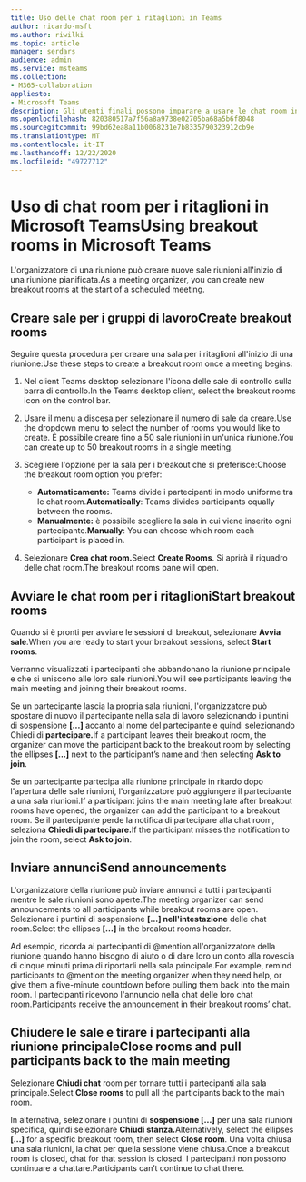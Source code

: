 ```yaml
---
title: Uso delle chat room per i ritaglioni in Teams
author: ricardo-msft
ms.author: riwilki
ms.topic: article
manager: serdars
audience: admin
ms.service: msteams
ms.collection:
- M365-collaboration
appliesto:
- Microsoft Teams
description: Gli utenti finali possono imparare a usare le chat room in Microsoft Teams
ms.openlocfilehash: 820380517a7f56a8a9738e02705ba68a5b6f8048
ms.sourcegitcommit: 99bd62ea8a11b0068231e7b8335790323912cb9e
ms.translationtype: MT
ms.contentlocale: it-IT
ms.lasthandoff: 12/22/2020
ms.locfileid: "49727712"
---
```

# <a name="using-breakout-rooms-in-microsoft-teams"></a><span data-ttu-id="6b068-103">Uso di chat room per i ritaglioni in Microsoft Teams</span><span class="sxs-lookup"><span data-stu-id="6b068-103">Using breakout rooms in Microsoft Teams</span></span>

<span data-ttu-id="6b068-104">L'organizzatore di una riunione può creare nuove sale riunioni all'inizio di una riunione pianificata.</span><span class="sxs-lookup"><span data-stu-id="6b068-104">As a meeting organizer, you can create new breakout rooms at the start of a scheduled meeting.</span></span>

## <a name="create-breakout-rooms"></a><span data-ttu-id="6b068-105">Creare sale per i gruppi di lavoro</span><span class="sxs-lookup"><span data-stu-id="6b068-105">Create breakout rooms</span></span>

<span data-ttu-id="6b068-106">Seguire questa procedura per creare una sala per i ritaglioni all'inizio di una riunione:</span><span class="sxs-lookup"><span data-stu-id="6b068-106">Use these steps to create a breakout room once a meeting begins:</span></span>

1. <span data-ttu-id="6b068-107">Nel client Teams desktop selezionare l'icona delle sale di controllo sulla barra di controllo.</span><span class="sxs-lookup"><span data-stu-id="6b068-107">In the Teams desktop client, select the breakout rooms icon on the control bar.</span></span>

2. <span data-ttu-id="6b068-108">Usare il menu a discesa per selezionare il numero di sale da creare.</span><span class="sxs-lookup"><span data-stu-id="6b068-108">Use the dropdown menu to select the number of rooms you would like to create.</span></span> <span data-ttu-id="6b068-109">È possibile creare fino a 50 sale riunioni in un'unica riunione.</span><span class="sxs-lookup"><span data-stu-id="6b068-109">You can create up to 50 breakout rooms in a single meeting.</span></span>

3. <span data-ttu-id="6b068-110">Scegliere l'opzione per la sala per i breakout che si preferisce:</span><span class="sxs-lookup"><span data-stu-id="6b068-110">Choose the breakout room option you prefer:</span></span>

    - <span data-ttu-id="6b068-111">**Automaticamente:** Teams divide i partecipanti in modo uniforme tra le chat room.</span><span class="sxs-lookup"><span data-stu-id="6b068-111">**Automatically**: Teams divides participants equally between the rooms.</span></span>
    - <span data-ttu-id="6b068-112">**Manualmente:** è possibile scegliere la sala in cui viene inserito ogni partecipante.</span><span class="sxs-lookup"><span data-stu-id="6b068-112">**Manually**: You can choose which room each participant is placed in.</span></span>

4. <span data-ttu-id="6b068-113">Selezionare **Crea chat room.**</span><span class="sxs-lookup"><span data-stu-id="6b068-113">Select **Create Rooms**.</span></span> <span data-ttu-id="6b068-114">Si aprirà il riquadro delle chat room.</span><span class="sxs-lookup"><span data-stu-id="6b068-114">The breakout rooms pane will open.</span></span>

## <a name="start-breakout-rooms"></a><span data-ttu-id="6b068-115">Avviare le chat room per i ritaglioni</span><span class="sxs-lookup"><span data-stu-id="6b068-115">Start breakout rooms</span></span>

<span data-ttu-id="6b068-116">Quando si è pronti per avviare le sessioni di breakout, selezionare **Avvia sale**.</span><span class="sxs-lookup"><span data-stu-id="6b068-116">When you are ready to start your breakout sessions, select **Start rooms**.</span></span>

<span data-ttu-id="6b068-117">Verranno visualizzati i partecipanti che abbandonano la riunione principale e che si uniscono alle loro sale riunioni.</span><span class="sxs-lookup"><span data-stu-id="6b068-117">You will see participants leaving the main meeting and joining their breakout rooms.</span></span>

<span data-ttu-id="6b068-118">Se un partecipante lascia la propria sala riunioni, l'organizzatore può spostare di nuovo il partecipante nella sala di lavoro selezionando i puntini di sospensione **[...]** accanto al nome del partecipante e quindi selezionando Chiedi di **partecipare.**</span><span class="sxs-lookup"><span data-stu-id="6b068-118">If a participant leaves their breakout room, the organizer can move the participant back to the breakout room by selecting the ellipses **[…]** next to the participant’s name and then selecting **Ask to join**.</span></span>

<span data-ttu-id="6b068-119">Se un partecipante partecipa alla riunione principale in ritardo dopo l'apertura delle sale riunioni, l'organizzatore può aggiungere il partecipante a una sala riunioni.</span><span class="sxs-lookup"><span data-stu-id="6b068-119">If a participant joins the main meeting late after breakout rooms have opened, the organizer can add the participant to a breakout room.</span></span> <span data-ttu-id="6b068-120">Se il partecipante perde la notifica di partecipare alla chat room, seleziona **Chiedi di partecipare.**</span><span class="sxs-lookup"><span data-stu-id="6b068-120">If the participant misses the notification to join the room, select **Ask to join**.</span></span>

## <a name="send-announcements"></a><span data-ttu-id="6b068-121">Inviare annunci</span><span class="sxs-lookup"><span data-stu-id="6b068-121">Send announcements</span></span>

<span data-ttu-id="6b068-122">L'organizzatore della riunione può inviare annunci a tutti i partecipanti mentre le sale riunioni sono aperte.</span><span class="sxs-lookup"><span data-stu-id="6b068-122">The meeting organizer can send announcements to all participants while breakout rooms are open.</span></span> <span data-ttu-id="6b068-123">Selezionare i puntini di sospensione **[...] nell'intestazione** delle chat room.</span><span class="sxs-lookup"><span data-stu-id="6b068-123">Select the ellipses **[…]** in the breakout rooms header.</span></span>

<span data-ttu-id="6b068-124">Ad esempio, ricorda ai partecipanti di @mention all'organizzatore della riunione quando hanno bisogno di aiuto o di dare loro un conto alla rovescia di cinque minuti prima di riportarli nella sala principale.</span><span class="sxs-lookup"><span data-stu-id="6b068-124">For example, remind participants to @mention the meeting organizer when they need help, or give them a five-minute countdown before pulling them back into the main room.</span></span>
<span data-ttu-id="6b068-125">I partecipanti ricevono l'annuncio nella chat delle loro chat room.</span><span class="sxs-lookup"><span data-stu-id="6b068-125">Participants receive the announcement in their breakout rooms’ chat.</span></span>

## <a name="close-rooms-and-pull-participants-back-to-the-main-meeting"></a><span data-ttu-id="6b068-126">Chiudere le sale e tirare i partecipanti alla riunione principale</span><span class="sxs-lookup"><span data-stu-id="6b068-126">Close rooms and pull participants back to the main meeting</span></span>

<span data-ttu-id="6b068-127">Selezionare **Chiudi chat** room per tornare tutti i partecipanti alla sala principale.</span><span class="sxs-lookup"><span data-stu-id="6b068-127">Select **Close rooms** to pull all the participants back to the main room.</span></span>

<span data-ttu-id="6b068-128">In alternativa, selezionare i puntini di **sospensione [...]** per una sala riunioni specifica, quindi selezionare **Chiudi stanza.**</span><span class="sxs-lookup"><span data-stu-id="6b068-128">Alternatively, select the ellipses **[…]** for a specific breakout room, then select **Close room**.</span></span>
<span data-ttu-id="6b068-129">Una volta chiusa una sala riunioni, la chat per quella sessione viene chiusa.</span><span class="sxs-lookup"><span data-stu-id="6b068-129">Once a breakout room is closed, chat for that session is closed.</span></span> <span data-ttu-id="6b068-130">I partecipanti non possono continuare a chattare.</span><span class="sxs-lookup"><span data-stu-id="6b068-130">Participants can’t continue to chat there.</span></span>
